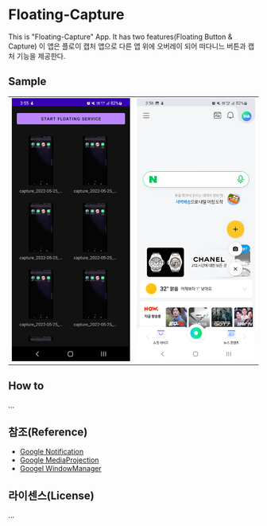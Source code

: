 # Floating-Capture

This is "Floating-Capture" App. It has two features(Floating Button & Capture)
이 앱은 플로이 캡처 앱으로 다른 앱 위에 오버레이 되어 떠다니느 버튼과 캡처 기능을 제공한다.

## Sample

<table>
    <tr>
    <td><img src="https://github.com/cheonjoosung/Floating-Capture/blob/master/image/sample1.jpg" width="270"></td>
    <td><img src="https://github.com/cheonjoosung/Floating-Capture/blob/master/image/sample2.jpg" width="270"></td>
    </tr>
</table>

## How to
...

## 참조(Reference)

- [Google Notification](https://developer.android.com/training/notify-user/build-notification?hl=ko)
- [Google MediaProjection](https://developer.android.com/about/versions/12/12L/features/media-projection-large-screens?hl=ko)
- [Googel WindowManager](https://developer.android.com/reference/android/view/WindowManager)

## 라이센스(License)

...

